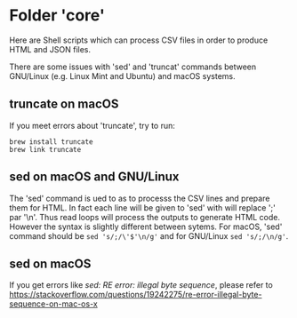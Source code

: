 # Folder 'core'

Here are Shell scripts which can process CSV files in order to produce HTML and JSON files.

There are some issues with 'sed' and 'truncat' commands between GNU/Linux (e.g. Linux Mint and Ubuntu) and macOS systems.

## truncate on macOS

If you meet errors about 'truncate', try to run:
```shell
brew install truncate
brew link truncate
```

## sed on macOS and GNU/Linux

The 'sed' command is ued to as to processs the CSV lines and prepare them for HTML.
In fact each line will be given to 'sed' with will replace ';' par '\n'. Thus read loops will process the outputs to generate HTML code.
However the syntax is slightly different between sytems.
For macOS, 'sed' command should be `sed 's/;/\'$'\n/g'` and for GNU/Linux `sed 's/;/\n/g'`.

## sed on macOS

If you get errors like _sed: RE error: illegal byte sequence_, please refer to 
https://stackoverflow.com/questions/19242275/re-error-illegal-byte-sequence-on-mac-os-x